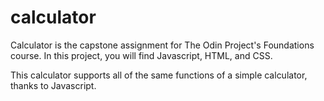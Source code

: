 # calculator

Calculator is the capstone assignment for The Odin Project's Foundations course. In this project, you will find Javascript, HTML, and CSS.

This calculator supports all of the same functions of a simple calculator, thanks to Javascript.